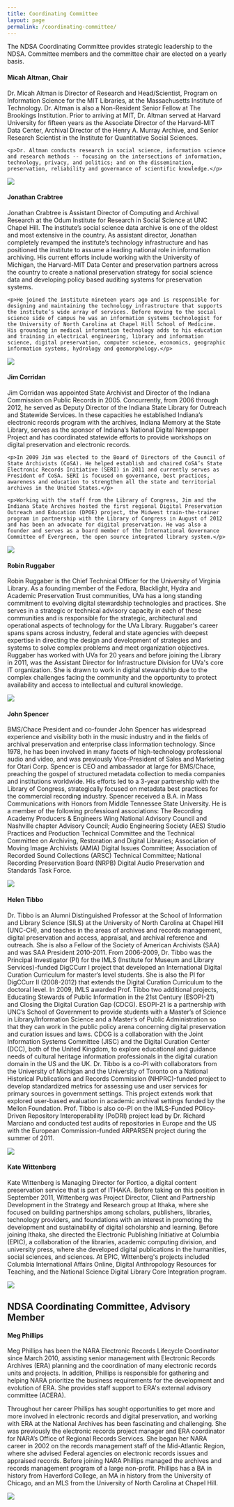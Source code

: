 ```yaml
---
title: Coordinating Committee
layout: page
permalink: /coordinating-committee/
---
```

The NDSA Coordinating Committee provides strategic leadership to the NDSA. Committee members and the committee chair are elected on a yearly basis.

<div class="row">
  <div class="col-sm-10 animated fadeInLeft wow" data-wow-delay=".1s">
    <h4>Micah Altman, Chair</h4>
    <p>Dr. Micah Altman is Director of Research and Head/Scientist, Program on Information Science for the MIT Libraries, at the Massachusetts Institute of Technology. Dr. Altman is also a Non-Resident Senior Fellow at The Brookings Institution. Prior to arriving at MIT, Dr. Altman served at Harvard University for fifteen years as the Associate Director of the Harvard-MIT Data Center, Archival Director of the Henry A. Murray Archive, and Senior Research Scientist in the Institute for Quantitative Social Sciences.</p>

    <p>Dr. Altman conducts research in social science, information science and research methods -- focusing on the intersections of information, technology, privacy, and politics; and on the dissemination, preservation, reliability and governance of scientific knowledge.</p>
  </div>
  <div class="col-sm-2 animated fadeInLeft wow" data-wow-delay=".3s">
    <img src="{{ "/images/coordinating-committee/Altman.jpg" | prepend: site.baseurl }}">
  </div>
</div>

<div class="row">
  <div class="col-sm-10 animated fadeInRight wow" data-wow-delay=".1s">
    <h4>Jonathan Crabtree</h4>
    <p>Jonathan Crabtree is Assistant Director of Computing and Archival Research at the Odum Institute for Research in Social Science at UNC Chapel Hill. The institute’s social science data archive is one of the oldest and most extensive in the country. As assistant director, Jonathan completely revamped the institute’s technology infrastructure and has positioned the institute to assume a leading national role in information archiving. His current efforts include working with the University of Michigan, the Harvard-MIT Data Center and preservation partners across the country to create a national preservation strategy for social science data and developing policy based auditing systems for preservation systems.</p>

    <p>He joined the institute nineteen years ago and is responsible for designing and maintaining the technology infrastructure that supports the institute’s wide array of services. Before moving to the social science side of campus he was an information systems technologist for the University of North Carolina at Chapel Hill School of Medicine. His grounding in medical information technology adds to his education and training in electrical engineering, library and information science, digital preservation, computer science, economics, geographic information systems, hydrology and geomorphology.</p>
  </div>
  <div class="col-sm-2 animated fadeInRight wow" data-wow-delay=".3s">
    <img src="{{ "/images/coordinating-committee/jon-crabtree.jpg" | prepend: site.baseurl }}">
  </div>
</div>

<div class="row">
  <div class="col-sm-10 animated fadeInLeft wow" data-wow-delay=".1s">
    <h4>Jim Corridan</h4>
    <p>Jim Corridan was appointed State Archivist and Director of the Indiana Commission on Public Records in 2005. Concurrently, from 2006 through 2012, he served as Deputy Director of the Indiana State Library for Outreach and Statewide Services. In these capacities he established Indiana’s electronic records program with the archives, Indiana Memory at the State Library, serves as the sponsor of Indiana’s National Digital Newspaper Project and has coordinated statewide efforts to provide workshops on digital preservation and electronic records.</p>

    <p>In 2009 Jim was elected to the Board of Directors of the Council of State Archivists (CoSA). He helped establish and chaired CoSA’s State Electronic Records Initiative (SERI) in 2011 and currently serves as President of CoSA. SERI is focused on governance, best practices, awareness and education to strengthen all the state and territorial archives in the United States.</p>

    <p>Working with the staff from the Library of Congress, Jim and the Indiana State Archives hosted the first regional Digital Preservation Outreach and Education (DPOE) project, the Midwest train-the-trainer program in partnership with the Library of Congress in August of 2012 and has been an advocate for digital preservation. He was also a founder and serves as a board member of the International Governance Committee of Evergreen, the open source integrated library system.</p>
  </div>
  <div class="col-sm-2 animated fadeInLeft wow" data-wow-delay=".3s">
    <img src="{{ "/images/coordinating-committee/corridan_web.jpg" | prepend: site.baseurl }}">
  </div>
</div>

<div class="row">
  <div class="col-sm-10 animated fadeInRight wow" data-wow-delay=".1s">
    <h4>Robin Ruggaber</h4>
    <p>Robin Ruggaber is the Chief Technical Officer for the University of Virginia Library. As a founding member of the Fedora, Blacklight, Hydra and Academic Preservation Trust communities, UVa has a long standing commitment to evolving digital stewardship technologies and practices. She serves in a strategic or technical advisory capacity in each of these communities and is responsible for the strategic, architectural and operational aspects of technology for the UVa Library. Ruggaber's career spans spans across industry, federal and state agencies with deepest expertise in directing the design and development of strategies and systems to solve complex problems and meet organization objectives. Ruggaber has worked with UVa for 20 years and before joining the Library in 2011, was the Assistant Director for Infrastructure Division for UVa's core IT organization. She is drawn to work in digital stewardship due to the complex challenges facing the community and the opportunity to protect availability and access to intellectual and cultural knowledge.</p>
  </div>
  <div class="col-sm-2 animated fadeInRight wow" data-wow-delay=".3s">
    <img src="{{ "/images/coordinating-committee/Ruggaber.jpg" | prepend: site.baseurl }}">
  </div>
</div>

<div class="row">
  <div class="col-sm-10 animated fadeInLeft wow" data-wow-delay=".1s">
    <h4>John Spencer</h4>
    <p>BMS/Chace President and co-founder John Spencer has widespread experience and visibility both in the music industry and in the fields of archival preservation and enterprise class information technology. Since 1978, he has been involved in many facets of high-technology professional audio and video, and was previously Vice-President of Sales and Marketing for Otari Corp. Spencer is CEO and ambassador at large for BMS/Chace, preaching the gospel of structured metadata collection to media companies and institutions worldwide. His efforts led to a 3-year partnership with the Library of Congress, strategically focused on metadata best practices for the commercial recording industry. Spencer received a B.A. in Mass Communications with Honors from Middle Tennessee State University. He is a member of the following professioanl associations: The Recording Academy Producers & Engineers Wing National Advisory Council and Nashville chapter Advisory Council; Audio Engineering Society (AES) Studio Practices and Production Technical Committee and the Technical Committee on Archiving, Restoration and Digital Libraries; Association of Moving Image Archivists (AMIA) Digital Issues Committee; Association of Recorded Sound Collections (ARSC) Technical Committee; National Recording Preservation Board (NRPB) Digital Audio Preservation and Standards Task Force.</p>
  </div>
  <div class="col-sm-2 animated fadeInLeft wow" data-wow-delay=".3s">
    <img src="{{ "/images/coordinating-committee/Spencer.jpg" | prepend: site.baseurl }}">
  </div>
</div>

<div class="row">
  <div class="col-sm-10 animated fadeInRight wow" data-wow-delay=".1s">
    <h4>Helen Tibbo</h4>
    <p>Dr. Tibbo is an Alumni Distinguished Professor at the School of Information and Library Science (SILS) at the University of North Carolina at Chapel Hill (UNC-CH), and teaches in the areas of archives and records management, digital preservation and access, appraisal, and archival reference and outreach. She is also a Fellow of the Society of American Archivists (SAA) and was SAA President 2010-2011. From 2006-2009, Dr. Tibbo was the Principal Investigator (PI) for the IMLS (Institute for Museum and Library Services)-funded DigCCurr I project that developed an International Digital Curation Curriculum for master’s level students. She is also the PI for DigCCurr II (2008-2012) that extends the Digital Curation Curriculum to the doctoral level. In 2009, IMLS awarded Prof. Tibbo two additional projects, Educating Stewards of Public Information in the 21st Century (ESOPI-21) and Closing the Digital Curation Gap (CDCG). ESOPI-21 is a partnership with UNC’s School of Government to provide students with a Master’s of Science in Library/Information Science and a Master’s of Public Administration so that they can work in the public policy arena concerning digital preservation and curation issues and laws. CDCG is a collaboration with the Joint Information Systems Committee (JISC) and the Digital Curation Center (DCC), both of the United Kingdom, to explore educational and guidance needs of cultural heritage information professionals in the digital curation domain in the US and the UK. Dr. Tibbo is a co-PI with collaborators from the University of Michigan and the University of Toronto on a National Historical Publications and Records Commission (NHPRC)-funded project to develop standardized metrics for assessing use and user services for primary sources in government settings. This project extends work that explored user-based evaluation in academic archival settings funded by the Mellon Foundation. Prof. Tibbo is also co-PI on the IMLS-Funded POlicy-Driven Repository Interoperability (PoDRI) project lead by Dr. Richard Marciano and conducted test audits of repositories in Europe and the US with the European Commission-funded ARPARSEN project during the summer of 2011.</p>
  </div>
  <div class="col-sm-2 animated fadeInRight wow" data-wow-delay=".3s">
    <img src="{{ "/images/coordinating-committee/tibbo.jpg" | prepend: site.baseurl }}">
  </div>
</div>

<div class="row">
  <div class="col-sm-10 animated fadeInLeft wow" data-wow-delay=".1s">
    <h4>Kate Wittenberg</h4>
    <p>Kate Wittenberg is Managing Director for Portico, a digital content preservation service that is part of ITHAKA. Before taking on this position in September 2011, Wittenberg was Project Director, Client and Partnership Development in the Strategy and Research group at Ithaka, where she focused on building partnerships among scholars, publishers, libraries, technology providers, and foundations with an interest in promoting the development and sustainability of digital scholarship and learning. Before joining Ithaka, she directed the Electronic Publishing Initiative at Columbia (EPIC), a collaboration of the libraries, academic computing division, and university press, where she developed digital publications in the humanities, social sciences, and sciences. At EPIC, Wittenberg's projects included Columbia International Affairs Online, Digital Anthropology Resources for Teaching, and the National Science Digital Library Core Integration program.</p>
  </div>
  <div class="col-sm-2 animated fadeInLeft wow" data-wow-delay=".3s">
    <img src="{{ "/images/coordinating-committee/Wittenberg.jpg" | prepend: site.baseurl }}">
  </div>
</div>

<h2>NDSA Coordinating Committee, Advisory Member</h2>

<div class="row">
  <div class="col-sm-10 animated fadeInRight wow" data-wow-delay=".1s">
    <h4>Meg Phillips</h4>
    <p>Meg Phillips has been the NARA Electronic Records Lifecycle Coordinator since March 2010, assisting senior management with Electronic Records Archives (ERA) planning and the coordination of many electronic records units and projects. In addition, Phillips is responsible for gathering and helping NARA prioritize the business requirements for the development and evolution of ERA. She provides staff support to ERA's external advisory committee (ACERA).</p>
    <p>Throughout her career Phillips has sought opportunities to get more and more involved in electronic records and digital preservation, and working with ERA at the National Archives has been fascinating and challenging. She was previously the electronic records project manager and ERA coordinator for NARA’s Office of Regional Records Services. She began her NARA career in 2002 on the records management staff of the Mid-Atlantic Region, where she advised Federal agencies on electronic records issues and appraised records. Before joining NARA Phillips managed the archives and records management program of a large non-profit. Phillips has a BA in history from Haverford College, an MA in history from the University of Chicago, and an MLS from the University of North Carolina at Chapel Hill.</p>
  </div>
  <div class="col-sm-2 animated fadeInRight wow" data-wow-delay=".3s">
    <img src="{{ "/images/coordinating-committee/Phillips_web.jpg" | prepend: site.baseurl }}">
  </div>
</div>
